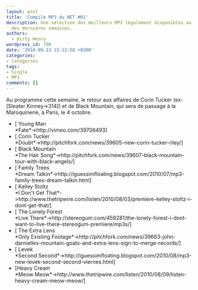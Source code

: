 ```yaml
---
layout: post
title: 'Compile MP3 du NET #01'
description: Une sélection des meilleurs MP3 légalement disponibles au téléchargement
  des dernières semaines.
authors:
  - Dirty Henry
wordpress_id: 700
date: '2010-09-13 15:12:58 +0200'
categories:
- Catégories
tags:
- Single
- MP3
comments: []
---
```

Au programme cette semaine, le retour aux affaires de Corin Tucker (ex-[Sleater Kinney->314]) et de Black Mountain, qui sera de passage à la Maroquinerie, à Paris, le 4 octobre.

<ul class="polaroids">

<li><div class="polaroid">
[<img369> Young Man<br />*Fate*->http://vimeo.com/39706493]
</div></li>

<li><div class="polaroid">
[<img370> Corin Tucker<br />*Doubt*->http://pitchfork.com/news/39605-new-corin-tucker-riley/]
</div></li>

<li><div class="polaroid">
[<img371> Black Mountain<br />*The Hair Song*->http://pitchfork.com/news/39607-black-mountain-tour-with-black-angels/]
</div></li>

<li><div class="polaroid">
[<img372> Family Trees<br />*Dream Talkin*->http://iguessimfloating.blogspot.com/2010/07/mp3-family-trees-dream-talkin.html]
</div></li>

<li><div class="polaroid">
[<img373> Kelley Stoltz<br />*I Don't Get That*->http://www.thetripwire.com/listen/2010/08/03/premiere-kelley-stoltz-i-dont-get-that/]
</div></li>

<li><div class="polaroid">
[<img374> The Lonely Forest<br />*Live There*->http://stereogum.com/459281/the-lonely-forest-i-dont-want-to-live-there-stereogum-premiere/mp3s/]
</div></li>

<li><div class="polaroid">
[<img375> The Extra Lens<br />*Only Existing Footage*->http://pitchfork.com/news/39663-john-darnielles-mountain-goats-and-extra-lens-sign-to-merge-records/]
</div></li>

<li><div class="polaroid">
[<img376> Levek<br />*Second Second*->http://iguessimfloating.blogspot.com/2010/08/mp3-new-levek-second-second-viernes.html]
</div></li>

<li><div class="polaroid">
[<img377>Heavy Cream<br />*Meow Meow*->http://www.thetripwire.com/listen/2010/08/09/listen-heavy-cream-meow-meow/]
</div></li>

</ul>
